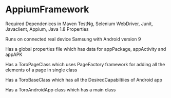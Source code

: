 # AppiumFramework


Required Dependenices in Maven
TestNg, Selenium WebDriver, Junit, Javaclient, Appium, Java 1.8 Properties

Runs on connected real device Samsung with Android version 9

Has a global properties file which has data for appPackage, appActivity and appAPK

Has a ToroPageClass which uses PageFactory framework for adding all the elements of a page in single class

Has a ToroBaseClass which has all the DesiredCapabiltiies of Android app

Has a ToroAndroidApp class which has a main class
